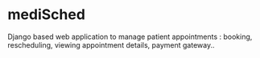 # mediSched
Django based web application to manage patient appointments : booking, rescheduling, viewing appointment details, payment gateway..

